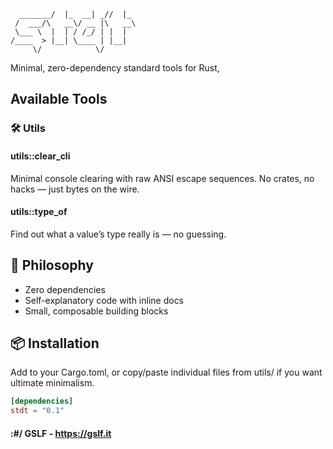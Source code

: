 ```          __      .___ __   
  _______/  |_  __| _//  |_ 
 /  ___/\   __\/ __ |\   __\
 \___ \  |  | / /_/ | |  |  
/____  > |__| \____ | |__|  
     \/            \/
```
Minimal, zero-dependency standard tools for Rust, 

## Available Tools
### 🛠️ Utils
#### utils::clear_cli
Minimal console clearing with raw ANSI escape sequences.
No crates, no hacks — just bytes on the wire.
#### utils::type_of
Find out what a value’s type really is — no guessing.



## 🎯 Philosophy
- Zero dependencies
- Self-explanatory code with inline docs
- Small, composable building blocks

## 📦 Installation

Add to your Cargo.toml, or copy/paste individual files from utils/ if you want ultimate minimalism.

```toml
[dependencies]
stdt = "0.1"
```


#### :#/ GSLF - https://gslf.it
